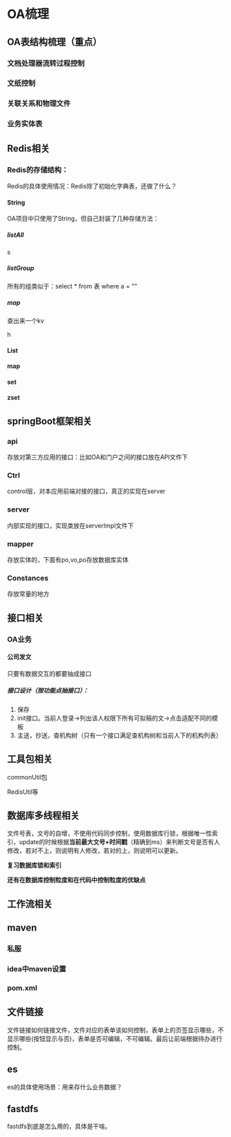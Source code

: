 # OA梳理

## OA表结构梳理（重点）

### 文档处理器流转过程控制

### 文纸控制

### 关联关系和物理文件

### 业务实体表

## Redis相关

### Redis的存储结构：

Redis的具体使用情况：Redis除了初始化字典表，还做了什么？

#### String

OA项目中只使用了String，但自己封装了几种存储方法：

##### listAll  

s

##### listGroup

所有的组类似于：select * from 表 where a = ""

##### map

查出来一个kv

h

#### List

#### map

#### set

#### zset

## springBoot框架相关

### api

存放对第三方应用的接口：比如OA和门户之间的接口放在API文件下

### Ctrl

control层，对本应用前端对接的接口，真正的实现在server

### server

内部实现的接口，实现类放在serverImpl文件下

### mapper

存放实体的，下面有po,vo,po存放数据库实体

### Constances

存放常量的地方

## 接口相关

### OA业务

#### 公司发文

只要有数据交互的都要抽成接口

##### 接口设计（按功能点抽接口）：

1. 保存
2. init接口。当前人登录->列出该人权限下所有可拟稿的文->点击适配不同的模板
3. 主送，抄送，查机构树（只有一个接口满足查机构树和当前人下的机构列表）



## 工具包相关

commonUtil包

RedisUtil等

## 数据库多线程相关

文件号表，文号的自增，不使用代码同步控制，使用数据库行锁，根据唯一性索引，update的时候根据**当前最大文号+时间戳**（精确到ms）来判断文号是否有人修改，若对不上，则说明有人修改，若对的上，则说明可以更新。

**复习数据库锁和索引**

**还有在数据库控制粒度和在代码中控制粒度的优缺点**

## 工作流相关

## maven

### 私服

### idea中maven设置

### pom.xml

## 文件链接

文件链接如何链接文件，文件对应的表单该如何控制，表单上的页签显示哪些，不显示哪些(按钮显示与否)，表单是否可编辑，不可编辑。最后让前端根据待办进行控制。

## es

es的具体使用场景：用来存什么业务数据？

## fastdfs

fastdfs到底是怎么用的，具体是干啥。
